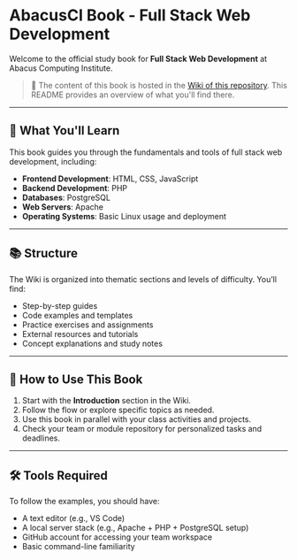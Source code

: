 # AbacusCI Book - Full Stack Web Development

Welcome to the official study book for **Full Stack Web Development** at Abacus Computing Institute.

> 📖 The content of this book is hosted in the [Wiki of this repository](../../wiki). This README provides an overview of what you'll find there.

---

## 📘 What You'll Learn

This book guides you through the fundamentals and tools of full stack web development, including:

- **Frontend Development**: HTML, CSS, JavaScript
- **Backend Development**: PHP
- **Databases**: PostgreSQL
- **Web Servers**: Apache
- **Operating Systems**: Basic Linux usage and deployment

---

## 📚 Structure

The Wiki is organized into thematic sections and levels of difficulty. You’ll find:

- Step-by-step guides
- Code examples and templates
- Practice exercises and assignments
- External resources and tutorials
- Concept explanations and study notes

---

## 🧭 How to Use This Book

1. Start with the **Introduction** section in the Wiki.
2. Follow the flow or explore specific topics as needed.
3. Use this book in parallel with your class activities and projects.
4. Check your team or module repository for personalized tasks and deadlines.

---

## 🛠 Tools Required

To follow the examples, you should have:

- A text editor (e.g., VS Code)
- A local server stack (e.g., Apache + PHP + PostgreSQL setup)
- GitHub account for accessing your team workspace
- Basic command-line familiarity
